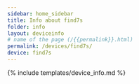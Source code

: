 ```yaml
---
sidebar: home_sidebar
title: Info about find7s
folder: info
layout: deviceinfo
# name of the page (/{{permalink}}.html)
permalink: /devices/find7s/
device: find7s
---
```

{% include templates/device_info.md %}

